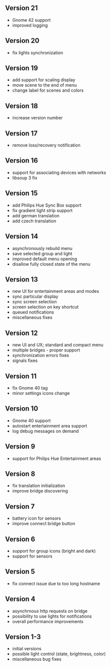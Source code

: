 ## Version 21
 * Gnome 42 support
 * improved logging
## Version 20
 * fix lights synchronization
## Version 19
 * add support for scaling display
 * move scene to the end of menu
 * change label for scenes and colors
## Version 18
 * increase version number
## Version 17
 * remove loss/recovery notification
## Version 16
 * support for associating devices with networks
 * libsoup 3 fix
## Version 15
 * add Philips Hue Sync Box support
 * fix gradient light strip support
 * add german translation
 * add czech translation
## Version 14
 * asynchronously rebuild menu
 * save selected group and light
 * improved default menu opening
 * disallow fully closed state of the menu
## Version 13
 * new UI for entertainment areas and modes
 * sync particular display
 * sync screen selection
 * screen selection on key shortcut
 * queued notifications
 * miscellaneous fixes
## Version 12
 * new UI and UX; standard and compact menu
 * multiple bridges - proper support
 * synchronization errors fixes
 * signals fixes
## Version 11
 * fix Gnome 40 tag
 * minor settings icons change
## Version 10
 * Gnome 40 support
 * autostart entertainment area support
 * log debug messages on demand
## Version 9
 * support for Philips Hue Entertainment areas
## Version 8
 * fix translation initialization
 * improve bridge discovering
## Version 7
 * battery icon for sensors
 * improve connect bridge button
## Version 6
 * support for group icons (bright and dark)
 * support for sensors
## Version 5
 * fix connect issue due to too long hostname
## Version 4
 * asynchrnous http requests on bridge
 * possibility to use lights for notifications
 * overall performance improvements
## Version 1-3
 * initial versions
 * possible light control (state, brightness, color)
 * miscellaneous bug fixes

